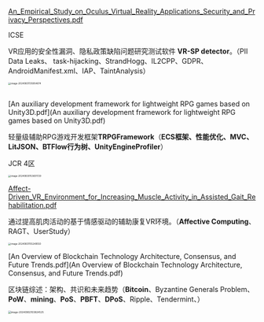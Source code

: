  [An_Empirical_Study_on_Oculus_Virtual_Reality_Applications_Security_and_Privacy_Perspectives.pdf](An_Empirical_Study_on_Oculus_Virtual_Reality_Applications_Security_and_Privacy_Perspectives.pdf) 

ICSE

VR应用的安全性漏洞、隐私政策缺陷问题研究测试软件 **VR-SP detector**。（PII Data Leaks、 task-hijacking、StrandHogg、IL2CPP、GDPR、 AndroidManifest.xml、IAP、TaintAnalysis）

<img src="C:\Users\TsingPig\AppData\Roaming\Typora\typora-user-images\image-20240831135954674.png" alt="image-20240831135954674" style="zoom:33%;" />

##  

 [An auxiliary development framework for lightweight RPG games based on Unity3D.pdf](An auxiliary development framework for lightweight RPG games based on Unity3D.pdf) 

轻量级辅助RPG游戏开发框架**TRPGFramework**（**ECS框架、性能优化、MVC、LitJSON、BTFlow行为树、UnityEngineProfiler**）

JCR 4区

<img src="C:\Users\TsingPig\AppData\Roaming\Typora\typora-user-images\image-20240830153601729.png" alt="image-20240830153601729" style="zoom:33%;" />



 [Affect-Driven_VR_Environment_for_Increasing_Muscle_Activity_in_Assisted_Gait_Rehabilitation.pdf](Affect-Driven_VR_Environment_for_Increasing_Muscle_Activity_in_Assisted_Gait_Rehabilitation.pdf) 

通过提高肌肉活动的基于情感驱动的辅助康复VR环境。（**Affective Computing**、RAGT、UserStudy）

<img src="C:\Users\TsingPig\AppData\Roaming\Typora\typora-user-images\image-20240831155249550.png" alt="image-20240831155249550" style="zoom:33%;" />



 [An Overview of Blockchain Technology Architecture, Consensus, and Future Trends.pdf](An Overview of Blockchain Technology Architecture, Consensus, and Future Trends.pdf) 

区块链综述：架构、共识和未来趋势（**Bitcoin**、Byzantine Generals Problem、**PoW**、**mining**、**PoS**、**PBFT**、**DPoS**、Ripple、Tendermint、）

<img src="C:\Users\TsingPig\AppData\Roaming\Typora\typora-user-images\image-20240902103824525.png" alt="image-20240902103824525" style="zoom:35%;" />